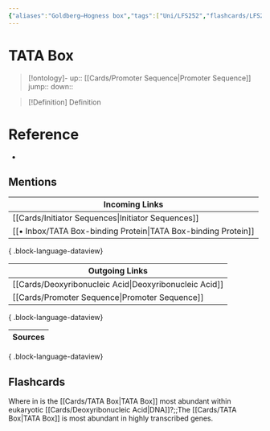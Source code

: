 ```yaml
---
{"aliases":"Goldberg–Hogness box","tags":["Uni/LFS252","flashcards/LFS252"],"dg-publish":true,"permalink":"/cards/tata-box/","dgPassFrontmatter":true}
---
```


# TATA Box

> [!ontology]-
> up:: [[Cards/Promoter Sequence\|Promoter Sequence]]
> jump:: 
> down:: 

> [!Definition] Definition

# Reference

- 

## Mentions

| Incoming Links                                                    |
| ----------------------------------------------------------------- |
| [[Cards/Initiator Sequences\|Initiator Sequences]]             |
| [[• Inbox/TATA Box-binding Protein\|TATA Box-binding Protein]] |

{ .block-language-dataview}

| Outgoing Links                                            |
| --------------------------------------------------------- |
| [[Cards/Deoxyribonucleic Acid\|Deoxyribonucleic Acid]] |
| [[Cards/Promoter Sequence\|Promoter Sequence]]         |

{ .block-language-dataview}

| Sources |
| ------- |

{ .block-language-dataview}

## Flashcards

Where in is the [[Cards/TATA Box\|TATA Box]] most abundant within eukaryotic [[Cards/Deoxyribonucleic Acid\|DNA]]?;;The [[Cards/TATA Box\|TATA Box]] is most abundant in highly transcribed genes.